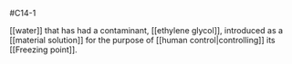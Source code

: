 #C14-1 

[[water]] that has had a contaminant, [[ethylene glycol]], introduced as a [[material solution]] for the purpose of [[human control|controlling]] its [[Freezing point]].